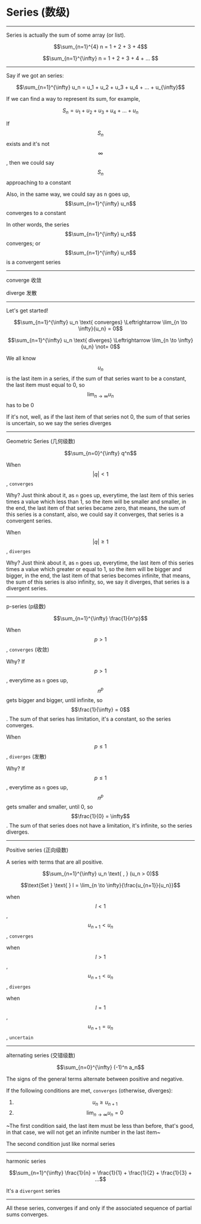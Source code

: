 # Series (数级)
___

Series is actually the sum of some array (or list).

$$\sum_{n=1}^{4} n = 1 + 2 + 3 + 4$$

$$\sum_{n=1}^{\infty} n = 1 + 2 + 3 + 4 + ... $$

___

Say if we got an series:

$$\sum_{n=1}^{\infty} u_n = u_1 + u_2 + u_3 + u_4 + ... + u_{\infty}$$

If we can find a way to represent its sum, for example,

$$S_n = u_1 + u_2 + u_3 + u_4 + ... + u_n$$

If $$S_n$$ exists and it's not $$\infty$$, then we could say $$S_n$$ approaching to a constant

Also, in the same way, we could say as n goes up, $$\sum_{n=1}^{\infty} u_n$$ converges to a constant

In other words, the series $$\sum_{n=1}^{\infty} u_n$$ converges; or $$\sum_{n=1}^{\infty} u_n$$ is a convergent series

___

converge
收敛

diverge
发散

___

Let's get started!

$$\sum_{n=1}^{\infty} u_n \text{ converges} \Leftrightarrow \lim_{n \to \infty}{u_n} = 0$$

$$\sum_{n=1}^{\infty} u_n \text{ diverges} \Leftrightarrow \lim_{n \to \infty}{u_n} \not= 0$$

We all know $$u_n$$ is the last item in a series, if the sum of that series want to be a constant, the last item must equal to 0, so $$\lim_{n \to \infty}{u_n}$$ has to be 0

If it's not, well, as if the last item of that series not 0, the sum of that series is uncertain, so we say the series diverges

___

Geometric Series (几何级数)

$$\sum_{n=0}^{\infty} q^n$$

When $$|q| < 1$$, `converges`

Why? Just think about it, as `n` goes up, everytime, the last item of this series times a value which less than 1, so the item will be smaller and smaller, in the end, the last item of that series became zero, that means, the sum of this series is a constant, also, we could say it converges, that series is a convergent series.

When $$|q| \ge 1$$, `diverges`

Why? Just think about it, as `n` goes up, everytime, the last item of this series times a value which greater or equal to 1, so the item will be bigger and bigger, in the end, the last item of that series becomes infinite, that means, the sum of this series is also infinity, so, we say it diverges, that series is a divergent series.

___

p-series (p级数)

$$\sum_{n=1}^{\infty} \frac{1}{n^p}$$

When $$p > 1$$, `converges` (收敛)

Why? If $$p > 1$$, everytime as `n` goes up, $$n^p$$ gets bigger and bigger, until infinite, so $$\frac{1}{\infty} = 0$$. The sum of that series has limitation, it's a constant, so the series converges.

When $$p \le 1$$, `diverges` (发散)

Why? If $$p \le 1$$, everytime as `n` goes up, $$n^p$$ gets smaller and smaller, until 0, so $$\frac{1}{0} = \infty$$. The sum of that series does not have a limitation, it's infinite, so the series diverges.

___

Positive series (正向级数)

A series with terms that are all positive.

$$\sum_{n=1}^{\infty} u_n \text{ , } (u_n > 0)$$

$$\text{Set }  \text{ } l = \lim_{n \to \infty}{\frac{u_{n+1}}{u_n}}$$

when $$l < 1$$ , $$u_{n+1} < u_n$$ , `converges`

when $$l > 1$$ , $$u_{n+1} < u_n$$ , `diverges`

when $$l = 1$$ , $$u_{n+1} = u_n$$ , `uncertain`
___

alternating series (交错级数)

$$\sum_{n=0}^{\infty} (-1)^n a_n$$

The signs of the general terms alternate between positive and negative.

If the following conditions are met, `converges` (otherwise, diverges):

1. $$u_n \ge u_{n+1}$$
2. $$\lim_{n \to \infty} u_n = 0$$

~The first condition said, the last item must be less than before, that's good, in that case, we will not get an infinite number in the last item~

The second condition just like normal series

___

harmonic series

$$\sum_{n=1}^{\infty} \frac{1}{n} = \frac{1}{1} + \frac{1}{2} + \frac{1}{3} + ...$$

It's a `divergent` series

___

All these series, converges if and only if the associated sequence of partial sums converges.
